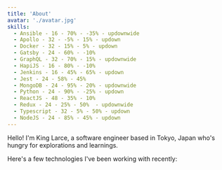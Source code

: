 ```yaml
---
title: 'About'
avatar: './avatar.jpg'
skills:
  - Ansible - 16 - 70% - -35% - updownwide
  - Apollo - 32 - -5% - 15% - updown
  - Docker - 32 - 15% - 5% - updown
  - Gatsby - 24 - 60% - -10%
  - GraphQL - 32 - 70% - 15% - updownwide
  - HapiJS - 16 - 80% - -10%
  - Jenkins - 16 - 45% - 65% - updown
  - Jest - 24 - 58% - 45%
  - MongoDB - 24 - 95% - 20% - updownwide
  - Python - 24 - 90% - -25% - updown
  - ReactJS - 48 - 35% - 10%
  - Redux - 24 - 25% - 50%  - updownwide
  - Typescript - 32 - 5% - 50% - updown
  - NodeJS - 24 - 85% - 45% - updown
---
```


Hello! I'm King Larce, a software engineer based in Tokyo, Japan who's hungry for explorations and
learnings.

Here's a few technologies I've been working with recently:
